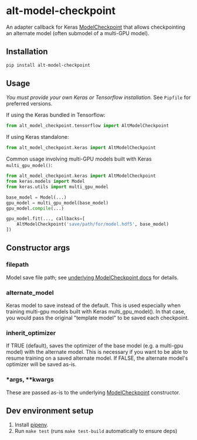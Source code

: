 # alt-model-checkpoint

An adapter callback for Keras [ModelCheckpoint](https://keras.io/callbacks/#modelcheckpoint) that allows checkpointing
an alternate model (often submodel of a multi-GPU model).

## Installation

```bash
pip install alt-model-checkpoint
```

## Usage

*You must provide your own Keras or Tensorflow installation.* See `Pipfile` for preferred versions.


If using the Keras bundled in Tensorflow:

```python
from alt_model_checkpoint.tensorflow import AltModelCheckpoint
```

If using Keras standalone:

```python
from alt_model_checkpoint.keras import AltModelCheckpoint
```

Common usage involving multi-GPU models built with Keras `multi_gpu_model()`:

```python
from alt_model_checkpoint.keras import AltModelCheckpoint
from keras.models import Model
from keras.utils import multi_gpu_model

base_model = Model(...)
gpu_model = multi_gpu_model(base_model)
gpu_model.compile(...)

gpu_model.fit(..., callbacks=[
    AltModelCheckpoint('save/path/for/model.hdf5', base_model)
])
```

## Constructor args

### filepath

Model save file path; see [underlying ModelCheckpoint docs](https://keras.io/callbacks/#modelcheckpoint) for details.

### alternate_model

Keras model to save instead of the default. This is used especially when training multi-gpu models built with Keras
multi_gpu_model(). In that case, you would pass the original "template model" to be saved each checkpoint.

### inherit_optimizer

If TRUE (default), saves the optimizer of the base model (e.g. a multi-gpu model) with the alternate model. This is
necessary if you want to be able to resume training on a saved alternate model. If FALSE, the alternate model's
optimizer will be saved as-is.

### *args, **kwargs

These are passed as-is to the underlying [ModelCheckpoint](https://keras.io/callbacks/#modelcheckpoint) constructor.

## Dev environment setup

1. Install [pipenv](https://docs.pipenv.org/install/).
2. Run `make test` (runs `make test-build` automatically to ensure deps)
